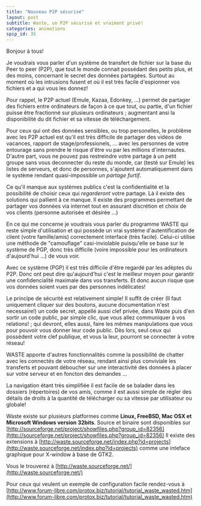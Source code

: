 ```yaml
---
title: "Nouveau P2P sécurisé"
layout: post
subtitle: Waste, un P2P sécurisé et vraiment privé!
categories: animations
spip_id: 35
---
```

Bonjour à tous!


Je voudrais vous parler d'un système de transfert de fichier sur la base du Peer to peer (P2P), que tout le monde connait possédant des petits plus, et des moins, concernant le secret des données partagées. Surtout au moment où les intrusions fusent et où il est très facile d'espionner vos fichiers et a qui vous les donnez!

Pour rappel, le P2P actuel (Emule, Kazaa, Edonkey, …) permet de partager des fichiers entre ordinateurs de façon à ce que tout, ou partie, d'un fichier puisse être fractionné sur plusieurs ordinateurs ; augmentant ansi la disponibilité du dit fichier et sa vitesse de téléchargement.

Pour ceux qui ont des données sensibles, ou trop personelles, le problême avec les P2P actuel est qu'il est très difficile de partager des vidéos de vacances, rapport de stage/professionels, … avec les personnes de votre entourage sans prendre le risque d'être vu par les millions d'internautes.
D'autre part, vous ne pouvez pas restreindre votre partage à un petit groupe sans vous deconnecter du reste du monde, car (testé sur Emule) les listes de serveurs, et donc de personnes, s'ajoutent automatiquement dans le système rendant quasi-impossible *un partage furtif*.

Ce qu'il manque aux systèmes publics c'est la confidentialité et la possibilité de choisir ceux qui *regarderont* votre partage. Là il existe des solutions qui pallient à ce manque. Il existe des programmes permettant de partager vos données via internet tout en assurant discrétion et choix de vos clients (personne autorisée et désirée …)

En ce qui me concerne je voudrais vous parler du programme WASTE qui reste simple d'utilisation et qui possède un vrai système d'autentification de client (votre famille/amis)  correctement interfacé (très facile). Celui-ci utilise une méthode de "camouflage" casi-inviolable puisqu'elle se base sur le système de PGP, donc très difficile (voire impossible pour les ordinateurs d'aujourd'hui …) de vous voir. 


Avec ce système (PGP) il est très difficile d'être regardé par les adèptes du P2P. Donc ont peut dire qu'aujourd'hui c'est le meilleur moyen pour garantir une confidencialité maximale dans vos transferts. Et donc aucun risque que vos données soient vues par des personnes indélicates!

Le principe de sécurité est relativement simple! Il suffit de créer (Il faut uniquement cliquer sur des boutons, aucune documentation n'est necessaire!) un code secret, appellé aussi clef privée, dans Waste puis d'en sortir un code public, par simple clic, que vous allez communiquer à vos relations! ; qui devront, elles aussi, faire les mêmes manipulations que vous pour pouvoir vous donner leur code public.
Dès lors, seul ceux qui possèdent votre clef publique, et vous la leur, pourront se connecter à votre réseau!

WASTE apporte d'autres fonctionnalités comme la possibilité de chatter avec les connectés de votre réseau, rendant ainsi plus conviviale les transferts et pouvant déboucher sur une interactivité des données à placer sur votre serveur et en foncton des demandes …

La navigation étant très simplifiée il est facile de se balader dans les dossiers (répertoires) de vos amis, comme il est aussi simple de régler des détails de droits à la quantité de télécharger ou sa vitesse par utilisateur ou globale!

Waste existe sur plusieurs platformes comme **Linux, FreeBSD, Mac OSX et Microsoft Windows version 32bits**. Source et binaire sont disponibles sur
[http://sourceforge.net/project/showfiles.php?group_id=82356](http://sourceforge.net/project/showfiles.php?group_id=82356)
Il existe des extensions à
[http://waste.sourceforge.net/index.php?id=projects](http://waste.sourceforge.net/index.php?id=projects)
comme une inteface graphique pour X-window à base de GTK2.

Vous le trouverez à [http://waste.sourceforge.net/](http://waste.sourceforge.net/)

Pour ceux qui veulent un exemple de configuration facile rendez-vous à 
[http://www.forum-libre.com/protox.biz/tutorial/tutorial_waste_wasted.htm](http://www.forum-libre.com/protox.biz/tutorial/tutorial_waste_wasted.htm)


